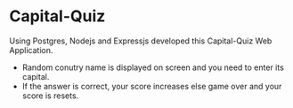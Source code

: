 # Capital-Quiz

Using Postgres, Nodejs and Expressjs developed this Capital-Quiz Web Application.

- Random conutry name is displayed on screen and you need to enter its capital.
- If the answer is correct, your score increases else game over and your score is resets.
